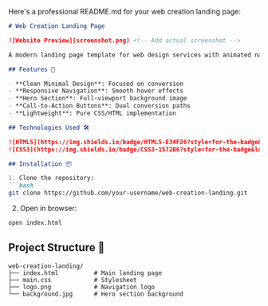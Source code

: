 Here's a professional README.md for your web creation landing page:

```markdown
# Web Creation Landing Page

![Website Preview](screenshot.png) <!-- Add actual screenshot -->

A modern landing page template for web design services with animated navigation and hero section.

## Features 🚀

- **Clean Minimal Design**: Focused on conversion
- **Responsive Navigation**: Smooth hover effects
- **Hero Section**: Full-viewport background image
- **Call-to-Action Buttons**: Dual conversion paths
- **Lightweight**: Pure CSS/HTML implementation

## Technologies Used 🛠️

![HTML5](https://img.shields.io/badge/HTML5-E34F26?style=for-the-badge&logo=html5&logoColor=white)
![CSS3](https://img.shields.io/badge/CSS3-1572B6?style=for-the-badge&logo=css3&logoColor=white)

## Installation 📦

1. Clone the repository:
```bash
git clone https://github.com/your-username/web-creation-landing.git
```

2. Open in browser:
```bash
open index.html
```

## Project Structure 📂
```
web-creation-landing/
├── index.html          # Main landing page
├── main.css            # Stylesheet
├── logo.png            # Navigation logo
└── background.jpg      # Hero section background
```

